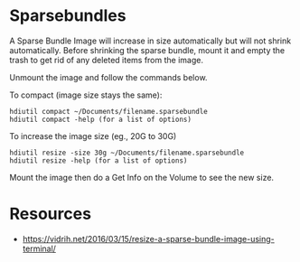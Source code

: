 # Sparsebundles

A Sparse Bundle Image will increase in size automatically but will not shrink automatically. Before shrinking the sparse bundle, mount it and empty the trash to get rid of any deleted items from the image.

Unmount the image and follow the commands below.

To compact (image size stays the same):

```
hdiutil compact ~/Documents/filename.sparsebundle
hdiutil compact -help (for a list of options)
```

To increase the image size (eg., 20G to 30G)

```
hdiutil resize -size 30g ~/Documents/filename.sparsebundle
hdiutil resize -help (for a list of options)
```

Mount the image then do a Get Info on the Volume to see the new size.

# Resources

+ https://vidrih.net/2016/03/15/resize-a-sparse-bundle-image-using-terminal/